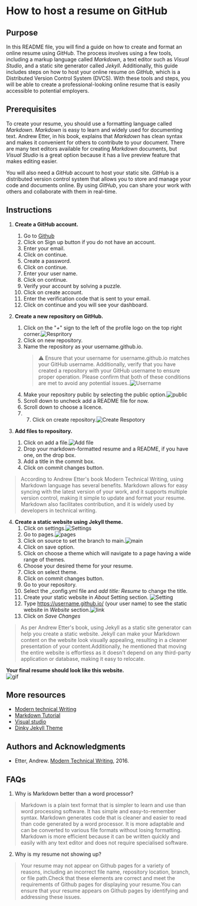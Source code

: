 How to host a resume on GitHub
===

Purpose
---
In this README file, you will find a guide on how to create and format an online resume using *GitHub*. The process involves using a few tools, including a markup language called *Markdown*, a text editor such as *Visual Studio*, and a static site generator called *Jekyll*. Additionally, this guide includes steps on how to host your online resume on *GitHub*, which is a Distributed Version Control System (DVCS). With these tools and steps, you will be able to create a professional-looking online resume that is easily accessible to potential employers.

Prerequisites
---
To create your resume, you should use a formatting language called *Markdown*. *Markdown* is easy to learn and widely used for documenting text. Andrew Etter, in his book, explains that *Markdown* has clean syntax and makes it convenient for others to contribute to your document. There are many text editors available for creating *Markdown* documents, but *Visual Studio* is a great option because it has a live preview feature that makes editing easier.

You will also need a *GitHub* account to host your static site. *GitHub* is a distributed version control system that allows you to store and manage your code and documents online. By using *GitHub*, you can share your work with others and collaborate with them in real-time.

Instructions
---
1. **Create a GitHub account.**
    1. Go to [Github](https://github.com/)
    2. Click on Sign up button if you do not have an account.
    3. Enter your email.
    4. Click on continue.
    5. Create a password.
    6. Click on continue.
    7. Enter your user name.
    8. Click on continue.
    9. Verify your account by solving a puzzle.
    10. Click on create account.
    11. Enter the verification code that is sent to your email.
    12. Click on continue and you will see your dashboard.
2. **Create a new repository on GitHub.**
    1. Click on the "*+*" sign to the left of the profile logo on the top right corner.![Respritory](https://github.com/Rafia0388/Rafia0388.github.io/blob/main/Images/NewRes.png)
    2. Click on new repository.
    3. Name the repository as your username.github.io.
        > :warning: Ensure that your username for username.github.io matches your GitHub username. Additionally, verify that you have created a repository with your GitHub username to ensure proper operation. Please confirm that both of these conditions are met to avoid any potential issues..![Username](https://github.com/Rafia0388/Rafia0388.github.io/blob/main/Images/username.png)
    4. Make your repository public by selecting the public option.![public](https://github.com/Rafia0388/Rafia0388.github.io/blob/main/Public.png)
    5. Scroll down to uncheck add a README file for now.
    6. Scroll down to choose a licence.
    7. 7. Click on create repository.![Create Respotory](https://github.com/Rafia0388/Rafia0388.github.io/blob/main/Images/CreateRes.png)

3. **Add files to repository.**
    1. Click on add a file.![Add file](https://github.com/Rafia0388/Rafia0388.github.io/blob/main/Images/Upload%20file.png)
    2. Drop your markdown-formatted resume and a README, if you have one, on the drop box.
    3. Add a title in the commit box.
    4. Click on commit changes button.
> According to Andrew Etter's book Modern Technical Writing, using Markdown language has several benefits. Markdown allows for easy syncing with the latest version of your work, and it supports multiple version control, making it simple to update and format your resume. Markdown also facilitates contribution, and it is widely used by developers in technical writing.


4. **Create a static website using Jekyll theme.**
    1. Click on settings.![Settings](https://github.com/Rafia0388/Rafia0388.github.io/blob/main/Images/Settings.png)
    2. Go to pages.![pages](https://github.com/Rafia0388/Rafia0388.github.io/blob/main/Images/Pages.png)
    3. Click on source to set the branch to main.![main](https://github.com/Rafia0388/Rafia0388.github.io/blob/main/Images/Main.png)
    4. Click on save option.
    5. Click on choose a theme which will navigate to a page having a wide range of themes. 
    6. Choose your desired theme for your resume.
    7. Click on select theme. 
    8. Click on commit changes button.
    9. Go to your repository.
    10. Select the _config.yml file and *add title: Resume* to change the title.
    12. Create your static website in *About* Setting section. ![Setting](https://github.com/Rafia0388/Rafia0388.github.io/blob/main/Images/Settings.png)
    13. Type https://username.github.io/ (your user name) to see the static website in *Website* section.![link](https://github.com/Rafia0388/Rafia0388.github.io/blob/main/Images/Website.png)
    14. Click on *Save Changes*
> As per Andrew Etter's book, using Jekyll as a static site generator can help you create a static website. Jekyll can make your Markdown content on the website look visually appealing, resulting in a cleaner presentation of your content.Additionally, he mentioned that moving the entire website is effortless as it doesn't depend on any third-party application or database, making it easy to relocate.

**Your final resume should look like this website.**\
![gif](https://media.giphy.com/media/v1.Y2lkPTc5MGI3NjExZjcxNjRlZTE3ZGE5NjQ5NmY0Mjg3YjM1MGJkNTc0YzExNDk2MjcxOSZjdD1n/9JGpK1nSceWLDzEVod/giphy.gif)

More resources
---
* [Modern technical Writing](https://www.amazon.ca/Modern-Technical-Writing-Introduction-Documentation-ebook/dp/B01A2QL9SS)
* [Markdown Tutorial](https://www.markdownguide.org/basic-syntax/)
* [Visual studio](https://code.visualstudio.com/docs/languages/markdown)
* [Dinky Jekyll Theme](https://pages-themes.github.io/dinky/)

Authors and Acknowledgments
---
* Etter, Andrew. [Modern Technical Writing](https://www.amazon.ca/Modern-Technical-Writing-Introduction-Documentation-ebook/dp/B01A2QL9SS), 2016.


FAQs
---
1. Why is Markdown better than a word processor?
> Markdown is a plain text format that is simpler to learn and use than word processing software. It has simple and easy-to-remember syntax. Markdown generates code that is cleaner and easier to read than code generated by a word processor. It is more adaptable and can be converted to various file formats without losing formatting. Markdown is more efficient because it can be written quickly and easily with any text editor and does not require specialised software. 
2. Why is my resume not showing up?
> Your resume may not appear on Github pages for a variety of reasons, including an incorrect file name, repository location, branch, or file path.Check that these elements are correct and meet the requirements of Github pages for displaying your resume.You can ensure that your resume appears on Github pages by identifying and addressing these issues.

